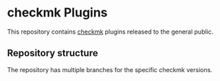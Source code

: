 # checkmk Plugins

This repository contains [checkmk](https://checkmk.com/) plugins released to the general public.

## Repository structure

The repository has multiple branches for the specific checkmk versions.
